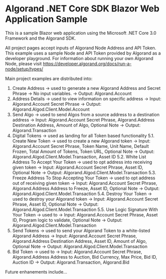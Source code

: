# Algorand .NET Core SDK Blazor Web Application Sample

This is a sample Blazor web application using the Microsoft .NET Core 3.0 Framework and the Algorand SDK. 

All project pages accept inputs of Algorand Node Address and API Token. This example uses a sample Node and API Token provided by Algorand as a developer playground. For information about running your own Algorand Node, please visit https://developer.algorand.org/docs/run-a-node/setup/types/ 

Main project examples are distributed into:
1. Create Address 
  -> used to generate a new Algorand Address and Secret Phrase
  -> No input variables.
  -> Output: Algorand.Account
2. Address Details 
  -> used to view information on specific address
  -> Input: Algorand.Account Secret Phrase
  -> Output: Algorand.Algod.Client.Model.Account 
3. Send Algo 
  -> used to send Algos from a source address to a destination address
  -> Input: Algorand.Account Secret Phrase, Algorand.Address Destination Address, Amount of Algo, Optional Note
  -> Output: Algorand.Transaction 
5. Digital Tokens 
  -> used as landing for all Token based functionality 
  5.1. Create New Token
  -> used to create a new Algorand token
  -> Input: Algorand.Account Secret Phrase, Token Name, Unit Name, Default Frozen, Total Amount of Tokens, Token URL, Optional Note
  -> Output: Algorand.Algod.Client.Model.Transaction, Asset ID
  5.2. White List Address To Accept Your Token
  -> used to opt address into receiving given token
  -> Input:  Algorand.Account Secret Phrase, Asset ID, Optional Note
  -> Output: Algorand.Algod.Client.Model.Transaction
  5.3. Freeze Address To Stop Accepting Your Token
  -> used to opt address out of receiving given token
  -> Input: Algorand.Account Secret Phrase, Algorand.Address Address to Freeze, Asset ID, Optional Note
  -> Output: Algorand.Algod.Client.Model.Transaction
  5.4. Destroy Your Token
  -> used to destroy your Algorand token
  -> Input: Algorand.Account Secret Phrase, Asset ID, Optional Note
  -> Output: Algorand.Algod.Client.Model.Transaction
  5.5. Use Logic Signature With Your Token
  -> used to 
  -> Input: Algorand.Account Secret Phrase, Asset ID, Program logic to validate, Optional Note
  -> Output: Algorand.Algod.Client.Model.Transaction
6. Send Tokens
  -> used to send your Algorand Token to a white-listed Algorand Address
  -> Input: Algorand.Account Secret Phrase, Algorand.Address Destination Address, Asset ID, Amount of Algo, Optional Note
  -> Output: Algorand.Algod.Client.Model.Transaction
7. Bid Token
  -> used to 
  -> Input: Algorand.Account Secret Phrase, Algorand.Address Address to Auction, Bid Currency, Max Price, Bid ID, Auction ID
  -> Output: Algorand.Transaction, Algorand.Bid
  
Future enhanements include...
  
